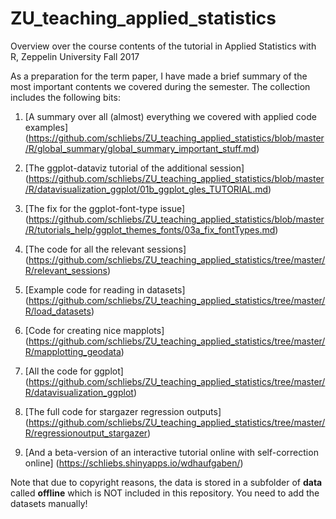 # ZU_teaching_applied_statistics
Overview over the course contents of the tutorial in Applied Statistics with R, Zeppelin University Fall 2017

As a preparation for the term paper, I have made a brief summary of the most important contents we covered during the semester. 
The collection includes the following bits: 

1. [A summary over all (almost) everything we covered with applied code examples] (https://github.com/schliebs/ZU_teaching_applied_statistics/blob/master/R/global_summary/global_summary_important_stuff.md)

2. [The ggplot-dataviz tutorial of the additional session] (https://github.com/schliebs/ZU_teaching_applied_statistics/blob/master/R/datavisualization_ggplot/01b_ggplot_gles_TUTORIAL.md)

3. [The fix for the ggplot-font-type issue] (https://github.com/schliebs/ZU_teaching_applied_statistics/blob/master/R/tutorials_help/ggplot_themes_fonts/03a_fix_fontTypes.md)

4. [The code for all the relevant sessions] (https://github.com/schliebs/ZU_teaching_applied_statistics/tree/master/R/relevant_sessions)

5. [Example code for reading in datasets] (https://github.com/schliebs/ZU_teaching_applied_statistics/tree/master/R/load_datasets)

6. [Code for creating nice mapplots] (https://github.com/schliebs/ZU_teaching_applied_statistics/tree/master/R/mapplotting_geodata)

7. [All the code for ggplot] (https://github.com/schliebs/ZU_teaching_applied_statistics/tree/master/R/datavisualization_ggplot)

8. [The full code for stargazer regression outputs] (https://github.com/schliebs/ZU_teaching_applied_statistics/tree/master/R/regressionoutput_stargazer) 

9. [And a beta-version of an interactive tutorial online with self-correction online] (https://schliebs.shinyapps.io/wdhaufgaben/)

Note that due to copyright reasons, the data is stored in a subfolder of **data** called **offline** which is NOT included in this repository. You need to add the datasets manually! 
